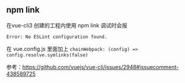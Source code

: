 ## npm link

在vue-cli3 创建的工程内使用 npm link 调试时会报

`Error: No ESLint configuration found.`

在 vue.config.js 里面加上
`chainWebpack: (config) => config.resolve.symlinks(false)`

参考：https://github.com/vuejs/vue-cli/issues/2948#issuecomment-438589725
